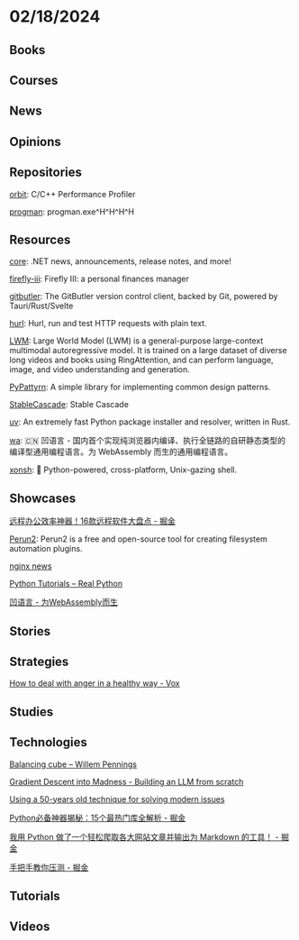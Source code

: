 # 02/18/2024

## Books

## Courses

## News

## Opinions

## Repositories
[orbit](https://github.com/google/orbit): C/C++ Performance Profiler

[progman](https://github.com/jcs/progman): progman.exe^H^H^H^H

## Resources
[core](https://github.com/dotnet/core): .NET news, announcements, release notes, and more!

[firefly-iii](https://github.com/firefly-iii/firefly-iii): Firefly III: a personal finances manager

[gitbutler](https://github.com/gitbutlerapp/gitbutler): The GitButler version control client, backed by Git, powered by Tauri/Rust/Svelte

[hurl](https://github.com/Orange-OpenSource/hurl): Hurl, run and test HTTP requests with plain text.

[LWM](https://github.com/LargeWorldModel/LWM): Large World Model (LWM) is a general-purpose large-context multimodal autoregressive model. It is trained on a large dataset of diverse long videos and books using RingAttention, and can perform language, image, and video understanding and generation.

[PyPattyrn](https://github.com/tylerlaberge/PyPattyrn): A simple library for implementing common design patterns.

[StableCascade](https://github.com/Stability-AI/StableCascade): Stable Cascade

[uv](https://github.com/astral-sh/uv): An extremely fast Python package installer and resolver, written in Rust.

[wa](https://gitee.com/wa-lang/wa): 🇨🇳 凹语言 - 国内首个实现纯浏览器内编译、执行全链路的自研静态类型的编译型通用编程语言。为 WebAssembly 而生的通用编程语言。

[xonsh](https://github.com/xonsh/xonsh): 🐚 Python-powered, cross-platform, Unix-gazing shell.

## Showcases
[远程办公效率神器！16款远程软件大盘点 - 掘金](https://juejin.cn/post/7278245644271484988)

[Perun2](https://perun2.org/): Perun2 is a free and open-source tool for creating filesystem automation plugins.

[nginx news](https://freenginx.org/)

[Python Tutorials – Real Python](https://realpython.com/)

[凹语言 - 为WebAssembly而生](https://wa-lang.org/)

## Stories

## Strategies
[How to deal with anger in a healthy way - Vox](https://www.vox.com/the-highlight/24034907/use-anger-productively-motivation-problem-solving)

## Studies

## Technologies
[Balancing cube – Willem Pennings](https://willempennings.nl/balancing-cube/)

[Gradient Descent into Madness - Building an LLM from scratch](https://bclarkson-code.github.io/posts/llm-from-scratch-scalar-autograd/post.html)

[Using a 50-years old technique for solving modern issues](https://chshersh.com/cps)

[Python必备神器揭秘：15个最热门库全解析 - 掘金](https://juejin.cn/post/7308581358808563766)

[我用 Python 做了一个轻松爬取各大网站文章并输出为 Markdown 的工具！ - 掘金](https://juejin.cn/post/7263840667826323493)

[手把手教你压测 - 掘金](https://juejin.cn/post/7248511603883638844)

## Tutorials

## Videos
